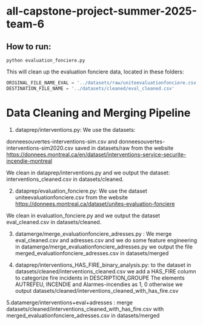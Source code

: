 

# all-capstone-project-summer-2025-team-6

## How to run:
```commandline
python evaluation_fonciere.py
```

This will clean up the evaluation fonciere data, located in these folders:

```python
ORIGINAL_FILE_NAME_EVAL = '../datasets/raw/uniteevaluationfonciere.csv'
DESTINATION_FILE_NAME = '../datasets/cleaned/eval_cleaned.csv'
```
# Data Cleaning and Merging Pipeline

1. dataprep/interventions.py:                                                                       We use the datasets:

donneesouvertes-interventions-sim.csv and donneesouvertes-interventions-sim2020.csv saved in datasets/raw from the website https://donnees.montreal.ca/en/dataset/interventions-service-securite-incendie-montreal

We clean in dataprep/interventions.py and we output the dataset:  interventions_cleaned.csv in datasets/cleaned.


2. dataprep/evaluation_fonciere.py:  We use the dataset uniteevaluationfonciere.csv from the website https://donnees.montreal.ca/dataset/unites-evaluation-fonciere 

We clean in evaluation_fonciere.py and we output the dataset eval_cleaned.csv in datasets/cleaned.

3. datamerge/merge_evaluationfonciere_adresses.py : We merge eval_cleaned.csv and adresses.csv and we do some feature engineering in datamerge/merge_evaluationfonciere_adresses.py we output the file merged_evaluationfonciere_adresses.csv  in datasets/merged

 

4. dataprep/interventions_HAS_FIRE_binary_analysis.py:  to the dataset in datasets/cleaned/interventions_cleaned.csv   we add a HAS_FIRE column to categorize fire incidents  in DESCRIPTION_GROUPE The elements AUTREFEU, INCENDIE and Alarmes-incendies as  1,  0 otherwise   we output datasets/cleaned/interventions_cleaned_with_has_fire.csv

5.datamerge/interventions+eval+adresses  : merge  datasets/cleaned/interventions_cleaned_with_has_fire.csv  with merged_evaluationfonciere_adresses.csv  in datasets/merged    

